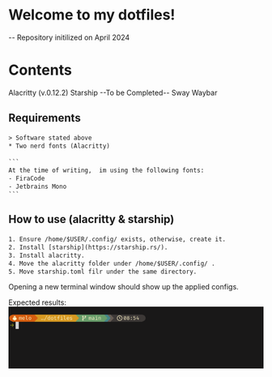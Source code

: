 # Welcome to my dotfiles!
-- Repository initilized on April 2024

# Contents

Alacritty (v.0.12.2)
Starship
--To be Completed--
Sway
Waybar

## Requirements
	> Software stated above
	* Two nerd fonts (Alacritty)

	```
	At the time of writing,  im using the following fonts:
	- FiraCode
	- Jetbrains Mono
	```

## How to use (alacritty & starship)

	1. Ensure /home/$USER/.config/ exists, otherwise, create it.
	2. Install [starship](https://starship.rs/).
	3. Install alacritty.
	4. Move the alacritty folder under /home/$USER/.config/ .
	5. Move starship.toml filr under the same directory.

Opening a new terminal window should show up the applied configs.

Expected results:
![screenshot for expected result of my terminal customizaton](https://raw.githubusercontent.com/Akirapearl/dotfiles/main/images/result_term.png) 


